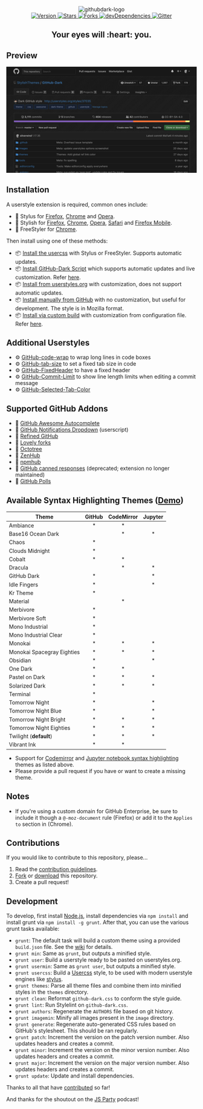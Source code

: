 <p align="center">
  <img alt="githubdark-logo" src="https://rawgit.com/StylishThemes/logos/master/github.dark/githubdark-mini.svg" width="580">
  <br>
  <a href="https://github.com/StylishThemes/GitHub-Dark/tags">
    <img src="https://img.shields.io/github/tag/StylishThemes/GitHub-Dark.svg?label=version&style=flat" alt="Version">
  </a>
  <a href="https://github.com/StylishThemes/GitHub-Dark/stargazers">
    <img src="http://github-svg-buttons.herokuapp.com/star.svg?user=StylishThemes&repo=GitHub-Dark&style=flat&background=007ec6" alt="Stars">
  </a>
  <a href="https://github.com/StylishThemes/GitHub-Dark/network">
    <img src="https://img.shields.io/github/forks/StylishThemes/GitHub-Dark.svg?style=flat" alt="Forks">
  </a>
  <a href="https://david-dm.org/StylishThemes/GitHub-Dark?type=dev">
    <img src="https://img.shields.io/david/dev/StylishThemes/GitHub-Dark.svg?label=devDependencies&style=flat" alt="devDependencies">
  </a>
  <a href="https://gitter.im/StylishThemes/GitHub-Dark">
    <img src="https://img.shields.io/gitter/room/StylishThemes/Github-Dark.js.svg?maxAge=2592000&style=flat" alt="Gitter">
  </a>
</p>
<h2 align="center">Your eyes will&nbsp;:heart:&nbsp;you.</h2>

## Preview
![](./images/screenshots/after_blue.png)

## Installation

A userstyle extension is required, common ones include:

* 🎨 Stylus for [Firefox](https://addons.mozilla.org/en-US/firefox/addon/styl-us/), [Chrome](https://chrome.google.com/webstore/detail/stylus/clngdbkpkpeebahjckkjfobafhncgmne) and [Opera](https://addons.opera.com/en-gb/extensions/details/stylus/).
* 🎨 Stylish for [Firefox](https://addons.mozilla.org/en-US/firefox/addon/2108/), [Chrome](https://chrome.google.com/extensions/detail/fjnbnpbmkenffdnngjfgmeleoegfcffe), [Opera](https://addons.opera.com/en/extensions/details/stylish/), [Safari](http://sobolev.us/stylish/) and [Firefox Mobile](https://addons.mozilla.org/en-US/firefox/addon/2108/).
* 🎨 FreeStyler for [Chrome](https://chrome.google.com/webstore/detail/freestyler/hihigldmabkodfpehkgdemjklmaebmca).

Then install using one of these methods:

* 📦 [Install the usercss](https://github.com/StylishThemes/GitHub-Dark/raw/master/github-dark.user.css) with Stylus or FreeStyler. Supports automatic updates.
* 📦 [Install GitHub-Dark Script](https://raw.githubusercontent.com/StylishThemes/GitHub-Dark-Script/master/github-dark-script.user.js) which supports automatic updates and live customization. Refer [here](https://github.com/StylishThemes/GitHub-Dark-Script/blob/master/README.md).
* 📦 [Install from userstyles.org](http://userstyles.org/styles/37035) with customization, does not support automatic updates.
* 📦 [Install manually from GitHub](https://raw.githubusercontent.com/StylishThemes/GitHub-Dark/master/github-dark.css) with no customization, but useful for development. The style is in Mozilla format.
* 📦 [Install via custom build](https://github.com/StylishThemes/GitHub-Dark/wiki/Build) with customization from configuration file. Refer [here](https://github.com/StylishThemes/GitHub-Dark/wiki/Install).

## Additional Userstyles

* ⚙️ [GitHub-code-wrap](https://github.com/StylishThemes/GitHub-code-wrap) to wrap long lines in code boxes
* ⚙️ [GitHub-tab-size](https://github.com/StylishThemes/GitHub-tab-size) to set a fixed tab size in code
* ⚙️ [GitHub-FixedHeader](https://github.com/StylishThemes/GitHub-FixedHeader) to have a fixed header
* ⚙️ [GitHub-Commit-Limit](https://github.com/StylishThemes/GitHub-Commit-Limit) to show line length limits when editing a commit message
* ⚙️ [GitHub-Selected-Tab-Color](https://github.com/StylishThemes/GitHub-Selected-Tab-Color)

## Supported GitHub Addons

* 💾 [GitHub Awesome Autocomplete](https://github.com/algolia/github-awesome-autocomplete)
* 💾 [GitHub Notifications Dropdown](https://openuserjs.org/scripts/joeytwiddle/Github_Notifications_Dropdown) (userscript)
* 💾 [Refined GitHub](https://github.com/sindresorhus/refined-github)
* 💾 [Lovely forks](https://github.com/musically-ut/lovely-forks#lovely-forks)
* 💾 [Octotree](https://github.com/buunguyen/octotree/#octotree)
* 💾 [ZenHub](https://www.zenhub.io/)
* 💾 [npmhub](https://github.com/npmhub/npmhub)
* 💾 [GitHub canned responses](https://github.com/notwaldorf/github-canned-responses#how-to-get-it) (deprecated; extension no longer maintained)
* 💾 [GitHub Polls](https://github.com/apex/gh-polls)

## Available Syntax Highlighting Themes ([Demo](https://stylishthemes.github.io/GitHub-Dark/))

| Theme                      | GitHub | CodeMirror | Jupyter  |
|----------------------------|:------:|:----------:|:--------:|
| Ambiance                   |   *    |     *      |          |
| Base16 Ocean Dark          |        |     *      |     *    |
| Chaos                      |   *    |            |          |
| Clouds Midnight            |   *    |            |          |
| Cobalt                     |   *    |     *      |          |
| Dracula                    |        |     *      |     *    |
| GitHub Dark                |   *    |            |     *    |
| Idle Fingers               |   *    |            |     *    |
| Kr Theme                   |   *    |            |          |
| Material                   |        |     *      |          |
| Merbivore                  |   *    |            |          |
| Merbivore Soft             |   *    |            |          |
| Mono Industrial            |   *    |            |          |
| Mono Industrial Clear      |   *    |            |          |
| Monokai                    |   *    |     *      |     *    |
| Monokai Spacegray Eighties |   *    |     *      |     *    |
| Obsidian                   |   *    |            |     *    |
| One Dark                   |   *    |     *      |          |
| Pastel on Dark             |   *    |     *      |     *    |
| Solarized Dark             |   *    |     *      |     *    |
| Terminal                   |   *    |            |          |
| Tomorrow Night             |   *    |            |     *    |
| Tomorrow Night Blue        |   *    |            |     *    |
| Tomorrow Night Bright      |   *    |     *      |     *    |
| Tomorrow Night Eighties    |   *    |     *      |     *    |
| Twilight (**default**)     |   *    |     *      |     *    |
| Vibrant Ink                |   *    |     *      |          |

* Support for [Codemirror](https://codemirror.net/demo/theme.html) and [Jupyter notebook syntax highlighting](https://github.com/sujitpal/statlearning-notebooks/blob/master/src/chapter2.ipynb) themes as listed above.
* Please provide a pull request if you have or want to create a missing theme.

## Notes

* If you're using a custom domain for GitHub Enterprise, be sure to include it though a `@-moz-document` rule (Firefox) or add it to the `Applies to` section in (Chrome).

## Contributions

If you would like to contribute to this repository, please...

1. Read the [contribution guidelines](./.github/CONTRIBUTING.md).
1. [Fork](https://github.com/StylishThemes/GitHub-Dark/fork) or [download](https://github.com/StylishThemes/GitHub-Dark/archive/master.zip) this repository.
3. Create a pull request!

## Development

To develop, first install [Node.js](https://nodejs.org), install dependencies via `npm install` and install grunt via `npm install -g grunt`. After that, you can use the various grunt tasks available:

- `grunt`: The default task will build a custom theme using a provided `build.json` file. See the [wiki](https://github.com/StylishThemes/GitHub-Dark/wiki/Build) for details.
- `grunt min`: Same as `grunt`, but outputs a minified style.
- `grunt user`: Build a userstyle ready to be pasted on userstyles.org.
- `grunt usermin`: Same as `grunt user`, but outputs a minified style.
- `grunt usercss`: Build a [Usercss](https://github.com/openstyles/stylus/wiki/Usercss) style, to be used with modern userstyle engines like [stylus](https://github.com/stylus/stylus).
- `grunt themes`: Parse all theme files and combine them into minified styles in the `themes` directory.
- `grunt clean`: Reformat `github-dark.css` to conform the style guide.
- `grunt lint`: Run Stylelint on `github-dark.css`.
- `grunt authors`: Regenerate the `AUTHORS` file based on git history.
- `grunt imagemin`: Minify all images present in the `image` directory.
- `grunt generate`: Regenerate auto-generated CSS rules based on GitHub's stylesheet. This should be ran regularly.
- `grunt patch`: Increment the version on the patch version number. Also updates headers and creates a commit.
- `grunt minor`: Increment the version on the minor version number. Also updates headers and creates a commit.
- `grunt major`: Increment the version on the major version number. Also updates headers and creates a commit.
- `grunt update`: Update and install dependencies.

Thanks to all that have [contributed](./AUTHORS) so far!

And thanks for the shoutout on the [JS Party](https://changelog.com/jsparty/20#transcript-71) podcast!
